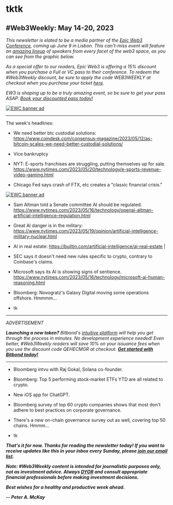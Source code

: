 # tktk
## #Web3Weekly: May 14-20, 2023

<!--

![](https://w3w.news/img/illos/tktktktktktktktkttktktktk)
*"tktktktktkt" by Peter A. McKay × DALL·E*

-->

*This newsletter is elated to be a media partner of the [Epic Web3 Conference](https://www.epicweb3.com/), coming up June 9 in Lisbon. This can't-miss event will feature an [amazing lineup](https://www.epicweb3.com/#speaker) of speakers from every facet of the web3 space, as you can see from the graphic below.*

*As a special offer to our readers, Epic Web3 is offering a 15% discount when you purchase a Full or VC pass to their conference. To redeem the #Web3Weekly discount, be sure to apply the code WEB3WEEKLY at checkout when you purchase your ticket [here](http://bit.ly/3kDskvF).*

*EW3 is shaping up to be a truly amazing event, so be sure to get your pass ASAP. [Book your discounted pass today!](http://bit.ly/3kDskvF)*

[![EWC banner ad](https://w3w.news/img/sponsored/Speakers1.png)](http://bit.ly/3kDskvF)
<hr>


<!--

Lede riff. Perhaps cover "Chokepoint 2.0", which hasn't been mentioned in the newsletter yet...

-->

The week's headlines:

- We need better btc custodial solutions: https://www.coindesk.com/consensus-magazine/2023/05/12/as-bitcoin-scales-we-need-better-custodial-solutions/

- Vice bankruptcy <!-- Need link -->               

- NYT: E-sports franchises are struggling, putting themselves up for sale. https://www.nytimes.com/2023/05/20/technology/e-sports-revenue-video-gaming.html

- Chicago Fed says crash of FTX, etc creates a "classic financial crisis." <!-- Need link -->

[![EWC banner ad](https://w3w.news/img/sponsored/ewc-banner.png)](http://bit.ly/3kDskvF)

- Sam Altman told a Senate committee AI should be regulated. https://www.nytimes.com/2023/05/16/technology/openai-altman-artificial-intelligence-regulation.html

- Great AI danger is in the military: https://www.nytimes.com/2023/05/19/opinion/artificial-intelligence-military-nuclear.html

- AI in real estate: https://builtin.com/artificial-intelligence/ai-real-estate | 

- SEC says it doesn't need new rules specific to crypto, contrary to Coinbase's claims. <!-- Need link -->

- Microsoft says its AI is showing signs of sentience. https://www.nytimes.com/2023/05/16/technology/microsoft-ai-human-reasoning.html

- Bloomberg: Novogratz's Galaxy Digital moving some operations offshore. Hmmmm... <!-- Need link -->

- tk

<hr>
 <em>
  <p id="adtag">ADVERTISEMENT</p>
  <strong>Launching a new token?</strong> Bitbond's <a href="https://tokentool.bitbond.com/?utm_content=">intuitive platform</a> will help you get through the process in minutes. No development experience needed! Even better, #Web3Weekly readers will save 10% on your issuance fees when you use the discount code QEHECMGR at checkout. <strong><a href="https://tokentool.bitbond.com/?utm_content=">Get started with Bitbond today!</a></strong>
 </em>
<hr>

- Bloomberg intvu with Raj Gokal, Solana co-founder. <!-- Need link -->

- Bloomberg: Top 5 performing stock-market ETFs YTD are all related to crypto. <!-- Need link -->

- New iOS app for ChatGPT. <!-- Need link -->

- Bloomberg survey of top 60 crypto companies shows that most don't adhere to best practices on corporate governance. <!-- need link -->

- There's a new on-chain governance survey out as well, covering top 50 chains. Hmmm... <!-- Need link -->

- tk <!-- Lighter item. Need link -->

_**That's it for now. Thanks for reading the newsletter today! If you want to receive updates like this in your inbox every Sunday, please [join our email list](https://w3w.news).**_

_**Note: #Web3Weekly content is intended for journalistic purposes only, not as investment advice. Always [DYOR](https://www.urbandictionary.com/define.php?term=DYOR) and consult appropriate financial professionals before making investment decisions.**_

_**Best wishes for a healthy and productive week ahead.**_  

_**-- Peter A. McKay**_
